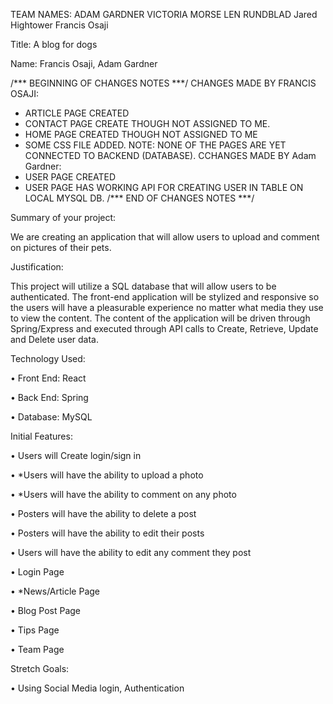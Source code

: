 TEAM NAMES: ADAM GARDNER
            VICTORIA MORSE
            LEN RUNDBLAD
            Jared Hightower
            Francis Osaji
        


Title: A blog for dogs

Name: Francis Osaji, Adam Gardner

/*** BEGINNING OF CHANGES NOTES  ***/
CHANGES MADE BY FRANCIS OSAJI:
* ARTICLE PAGE CREATED
* CONTACT PAGE CREATE THOUGH NOT ASSIGNED TO ME.
* HOME PAGE CREATED THOUGH NOT ASSIGNED TO ME
* SOME CSS FILE ADDED.
NOTE: NONE OF THE PAGES ARE YET CONNECTED TO BACKEND (DATABASE).
CCHANGES MADE BY Adam Gardner:
* USER PAGE CREATED
* USER PAGE HAS WORKING API FOR CREATING USER IN TABLE ON LOCAL MYSQL DB.
/*** END OF CHANGES NOTES ***/

Summary of your project: 

We are creating an application that will allow users to upload and comment on pictures of their pets.   

Justification: 

This project will utilize a SQL database that will allow users to be authenticated.  The front-end application will be stylized and responsive so the users will have a pleasurable experience no matter what media they use to view the content. The content of the application will be driven through Spring/Express and executed through API calls to Create, Retrieve, Update and Delete user data.

Technology Used:

•	Front End: React

•	Back End: Spring

•	Database: MySQL

Initial Features:

•	Users will Create login/sign in

•	*Users will have the ability to upload a photo

•	*Users will have the ability to comment on any photo

•	Posters will have the ability to delete a post

•	Posters will have the ability to edit their posts

•	Users will have the ability to edit any comment they post

•	Login Page

•	*News/Article Page

•	Blog Post Page

•	Tips Page

•	Team Page

Stretch Goals:


•	Using Social Media login, Authentication


